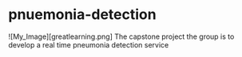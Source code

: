 # pnuemonia-detection
![My_Image][greatlearning.png]
The capstone project the group is to develop a real time pneumonia detection service
